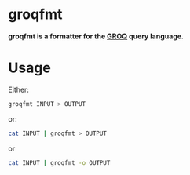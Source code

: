 # groqfmt

**groqfmt is a formatter for the [GROQ](https://github.com/sanity-io/GROQ) query language**.

# Usage

Either:

```sh
groqfmt INPUT > OUTPUT
```

or:

```sh
cat INPUT | groqfmt > OUTPUT
```

or

```sh
cat INPUT | groqfmt -o OUTPUT
```
